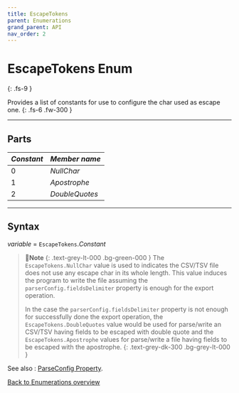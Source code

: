 ```yaml
---
title: EscapeTokens
parent: Enumerations
grand_parent: API
nav_order: 2
---
```


# EscapeTokens Enum
{: .fs-9 }

Provides a list of constants for use to configure the char used as escape one.
{: .fs-6 .fw-300 }

---

## Parts

|**_Constant_**|**_Member name_**|
|:----------|:----------|
|0|*NullChar*|
|1|*Apostrophe*|
|2|*DoubleQuotes*|

---

## Syntax

*variable* = `EscapeTokens`.*Constant*

>📝**Note**
>{: .text-grey-lt-000 .bg-green-000 }
>The `EscapeTokens.NullChar` value is used to indicates the CSV/TSV file does not use any escape char in its whole length. This value induces the program to write the file assuming the `parserConfig.fieldsDelimiter` property is enough for the export operation.
>
>In the case the `parserConfig.fieldsDelimiter` property is not enough for successfully done the export operation, the `EscapeTokens.DoubleQuotes` value would be used for parse/write an CSV/TSV having fields to be escaped with double quote and the `EscapeTokens.Apostrophe` values for parse/write a file having fields to be escaped with the apostrophe.
{: .text-grey-dk-300 .bg-grey-lt-000 }

See also
: [ParseConfig Property](https://ws-garcia.github.io/VBA-CSV-interface/api/properties/parseconfig.html).

[Back to Enumerations overview](https://ws-garcia.github.io/VBA-CSV-interface/api/enumerations/)